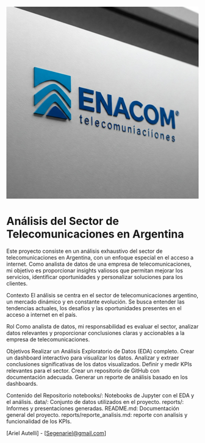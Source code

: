 ![# Análisis del Sector de Telecomunicaciones en Argentina](PROY2.jpeg)

# Análisis del Sector de Telecomunicaciones en Argentina

Este proyecto consiste en un análisis exhaustivo del sector de telecomunicaciones en Argentina, con un enfoque especial en el acceso a internet. 
Como analista de datos de una empresa de telecomunicaciones, mi objetivo es proporcionar insights valiosos que permitan mejorar los servicios, identificar oportunidades y personalizar soluciones para los clientes.

Contexto
El análisis se centra en el sector de telecomunicaciones argentino, un mercado dinámico y en constante evolución. Se busca entender las tendencias actuales, los desafíos y las 
oportunidades presentes en el acceso a internet en el país.

Rol
Como analista de datos, mi responsabilidad es evaluar el sector, analizar datos relevantes y proporcionar conclusiones claras y accionables a la empresa de telecomunicaciones.

Objetivos
Realizar un Análisis Exploratorio de Datos (EDA) completo.
Crear un dashboard interactivo para visualizar los datos.
Analizar y extraer conclusiones significativas de los datos visualizados.
Definir y medir KPIs relevantes para el sector.
Crear un repositorio de GitHub con documentación adecuada.
Generar un reporte de análisis basado en los dashboards.

Contenido del Repositorio
notebooks/: Notebooks de Jupyter con el EDA y el análisis.
data/: Conjunto de datos utilizados en el proyecto.
reports/: Informes y presentaciones generadas.
README.md: Documentación general del proyecto.
reports/reporte_analisis.md: reporte con analisis y funcionalidad de los KPIs.


[Ariel Autelli] - [Segenariel@gmail.com] 

